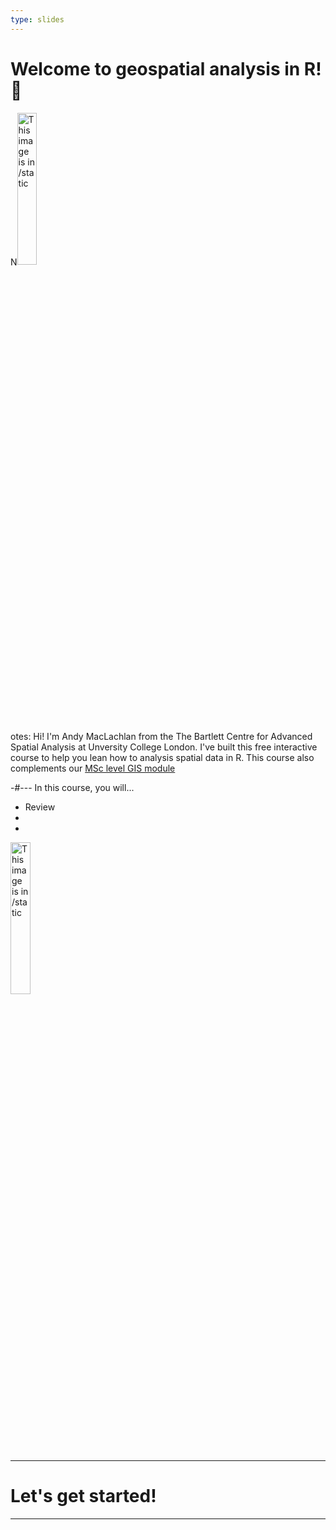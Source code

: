 ```yaml
---
type: slides
---
```


# Welcome to geospatial analysis in R! 🙌

N<img src="/casa_logo.jpg" alt="This image is in /static" width="25%">


otes: Hi! I'm Andy MacLachlan from the The Bartlett Centre for Advanced Spatial Analysis at Unversity College London. I've built this free interactive course to help you lean how to analysis spatial data in R. This course also complements our [MSc level GIS module](https://andrewmaclachlan.github.io/CASA0005repo/)

-#---
 In this course, you will...

- Review
-
-
<img src="/pcasa_logojpg" alt="This image is in /static" width="25%">


---

# Let's get started!

---









